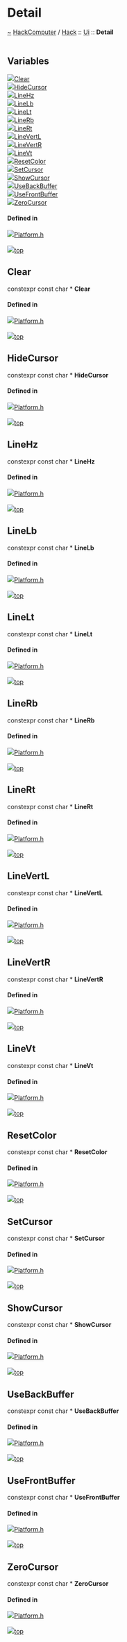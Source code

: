 <a id="detail"></a>
<h1>Detail</h1>
<a id="a00924"></a>
<a href="https://github.com/CharlesCarley/HackComputer#~">~</a>
<a href="index.md#index">HackComputer</a>
<span class="inline-text">/</span>
<a href="a00909.md#hack">Hack</a>
<span class="inline-text">::</span>
<a href="a00923.md#ui">Ui</a>
<span class="inline-text">::</span>
<span class="bold-text"><b>Detail</b></span>
<br/>
<br/>
<a id="variables"></a>
<h2>Variables</h2>
<span class="icon-list-item"><a href="#clear" class="icon-list-item"><img src="../images/class.svg" class="icon-list-item"/><span class="icon-list-item">Clear</span>
</a>
</span>
<br/>
<span class="icon-list-item"><a href="#hidecursor" class="icon-list-item"><img src="../images/class.svg" class="icon-list-item"/><span class="icon-list-item">HideCursor</span>
</a>
</span>
<br/>
<span class="icon-list-item"><a href="#linehz" class="icon-list-item"><img src="../images/class.svg" class="icon-list-item"/><span class="icon-list-item">LineHz</span>
</a>
</span>
<br/>
<span class="icon-list-item"><a href="#linelb" class="icon-list-item"><img src="../images/class.svg" class="icon-list-item"/><span class="icon-list-item">LineLb</span>
</a>
</span>
<br/>
<span class="icon-list-item"><a href="#linelt" class="icon-list-item"><img src="../images/class.svg" class="icon-list-item"/><span class="icon-list-item">LineLt</span>
</a>
</span>
<br/>
<span class="icon-list-item"><a href="#linerb" class="icon-list-item"><img src="../images/class.svg" class="icon-list-item"/><span class="icon-list-item">LineRb</span>
</a>
</span>
<br/>
<span class="icon-list-item"><a href="#linert" class="icon-list-item"><img src="../images/class.svg" class="icon-list-item"/><span class="icon-list-item">LineRt</span>
</a>
</span>
<br/>
<span class="icon-list-item"><a href="#linevertl" class="icon-list-item"><img src="../images/class.svg" class="icon-list-item"/><span class="icon-list-item">LineVertL</span>
</a>
</span>
<br/>
<span class="icon-list-item"><a href="#linevertr" class="icon-list-item"><img src="../images/class.svg" class="icon-list-item"/><span class="icon-list-item">LineVertR</span>
</a>
</span>
<br/>
<span class="icon-list-item"><a href="#linevt" class="icon-list-item"><img src="../images/class.svg" class="icon-list-item"/><span class="icon-list-item">LineVt</span>
</a>
</span>
<br/>
<span class="icon-list-item"><a href="#resetcolor" class="icon-list-item"><img src="../images/class.svg" class="icon-list-item"/><span class="icon-list-item">ResetColor</span>
</a>
</span>
<br/>
<span class="icon-list-item"><a href="#setcursor" class="icon-list-item"><img src="../images/class.svg" class="icon-list-item"/><span class="icon-list-item">SetCursor</span>
</a>
</span>
<br/>
<span class="icon-list-item"><a href="#showcursor" class="icon-list-item"><img src="../images/class.svg" class="icon-list-item"/><span class="icon-list-item">ShowCursor</span>
</a>
</span>
<br/>
<span class="icon-list-item"><a href="#usebackbuffer" class="icon-list-item"><img src="../images/class.svg" class="icon-list-item"/><span class="icon-list-item">UseBackBuffer</span>
</a>
</span>
<br/>
<span class="icon-list-item"><a href="#usefrontbuffer" class="icon-list-item"><img src="../images/class.svg" class="icon-list-item"/><span class="icon-list-item">UseFrontBuffer</span>
</a>
</span>
<br/>
<span class="icon-list-item"><a href="#zerocursor" class="icon-list-item"><img src="../images/class.svg" class="icon-list-item"/><span class="icon-list-item">ZeroCursor</span>
</a>
</span>
<br/>
<a id="defined-in"></a>
<h4>Defined in</h4>
<span class="icon-list-item"><a href="https://github.com/CharlesCarley/HackComputer/blob/master/Source/Utils/UserInterface/Platform.h#L31" class="icon-list-item"><img src="../images/file.svg" class="icon-list-item"/><span class="icon-list-item">Platform.h</span>
</a>
</span>
<br/>
<br/>
<span class="icon-list-item"><a href="#detail" class="icon-list-item"><img src="../images/jumpToTop.svg" class="icon-list-item"/><span class="icon-list-item">top</span>
</a>
</span>
<a id="clear"></a>
<h2>Clear</h2>
<span class="inline-text">constexpr const char *</span>
<span class="bold-text"><b>Clear</b></span>
<br/>
<a id="defined-in"></a>
<h4>Defined in</h4>
<span class="icon-list-item"><a href="https://github.com/CharlesCarley/HackComputer/blob/master/Source/Utils/UserInterface/Platform.h#L36" class="icon-list-item"><img src="../images/file.svg" class="icon-list-item"/><span class="icon-list-item">Platform.h</span>
</a>
</span>
<br/>
<br/>
<span class="icon-list-item"><a href="#detail" class="icon-list-item"><img src="../images/jumpToTop.svg" class="icon-list-item"/><span class="icon-list-item">top</span>
</a>
</span>
<br/>
<a id="hidecursor"></a>
<h2>HideCursor</h2>
<span class="inline-text">constexpr const char *</span>
<span class="bold-text"><b>HideCursor</b></span>
<br/>
<a id="defined-in"></a>
<h4>Defined in</h4>
<span class="icon-list-item"><a href="https://github.com/CharlesCarley/HackComputer/blob/master/Source/Utils/UserInterface/Platform.h#L33" class="icon-list-item"><img src="../images/file.svg" class="icon-list-item"/><span class="icon-list-item">Platform.h</span>
</a>
</span>
<br/>
<br/>
<span class="icon-list-item"><a href="#detail" class="icon-list-item"><img src="../images/jumpToTop.svg" class="icon-list-item"/><span class="icon-list-item">top</span>
</a>
</span>
<br/>
<a id="linehz"></a>
<h2>LineHz</h2>
<span class="inline-text">constexpr const char *</span>
<span class="bold-text"><b>LineHz</b></span>
<br/>
<a id="defined-in"></a>
<h4>Defined in</h4>
<span class="icon-list-item"><a href="https://github.com/CharlesCarley/HackComputer/blob/master/Source/Utils/UserInterface/Platform.h#L42" class="icon-list-item"><img src="../images/file.svg" class="icon-list-item"/><span class="icon-list-item">Platform.h</span>
</a>
</span>
<br/>
<br/>
<span class="icon-list-item"><a href="#detail" class="icon-list-item"><img src="../images/jumpToTop.svg" class="icon-list-item"/><span class="icon-list-item">top</span>
</a>
</span>
<br/>
<a id="linelb"></a>
<h2>LineLb</h2>
<span class="inline-text">constexpr const char *</span>
<span class="bold-text"><b>LineLb</b></span>
<br/>
<a id="defined-in"></a>
<h4>Defined in</h4>
<span class="icon-list-item"><a href="https://github.com/CharlesCarley/HackComputer/blob/master/Source/Utils/UserInterface/Platform.h#L47" class="icon-list-item"><img src="../images/file.svg" class="icon-list-item"/><span class="icon-list-item">Platform.h</span>
</a>
</span>
<br/>
<br/>
<span class="icon-list-item"><a href="#detail" class="icon-list-item"><img src="../images/jumpToTop.svg" class="icon-list-item"/><span class="icon-list-item">top</span>
</a>
</span>
<br/>
<a id="linelt"></a>
<h2>LineLt</h2>
<span class="inline-text">constexpr const char *</span>
<span class="bold-text"><b>LineLt</b></span>
<br/>
<a id="defined-in"></a>
<h4>Defined in</h4>
<span class="icon-list-item"><a href="https://github.com/CharlesCarley/HackComputer/blob/master/Source/Utils/UserInterface/Platform.h#L44" class="icon-list-item"><img src="../images/file.svg" class="icon-list-item"/><span class="icon-list-item">Platform.h</span>
</a>
</span>
<br/>
<br/>
<span class="icon-list-item"><a href="#detail" class="icon-list-item"><img src="../images/jumpToTop.svg" class="icon-list-item"/><span class="icon-list-item">top</span>
</a>
</span>
<br/>
<a id="linerb"></a>
<h2>LineRb</h2>
<span class="inline-text">constexpr const char *</span>
<span class="bold-text"><b>LineRb</b></span>
<br/>
<a id="defined-in"></a>
<h4>Defined in</h4>
<span class="icon-list-item"><a href="https://github.com/CharlesCarley/HackComputer/blob/master/Source/Utils/UserInterface/Platform.h#L46" class="icon-list-item"><img src="../images/file.svg" class="icon-list-item"/><span class="icon-list-item">Platform.h</span>
</a>
</span>
<br/>
<br/>
<span class="icon-list-item"><a href="#detail" class="icon-list-item"><img src="../images/jumpToTop.svg" class="icon-list-item"/><span class="icon-list-item">top</span>
</a>
</span>
<br/>
<a id="linert"></a>
<h2>LineRt</h2>
<span class="inline-text">constexpr const char *</span>
<span class="bold-text"><b>LineRt</b></span>
<br/>
<a id="defined-in"></a>
<h4>Defined in</h4>
<span class="icon-list-item"><a href="https://github.com/CharlesCarley/HackComputer/blob/master/Source/Utils/UserInterface/Platform.h#L45" class="icon-list-item"><img src="../images/file.svg" class="icon-list-item"/><span class="icon-list-item">Platform.h</span>
</a>
</span>
<br/>
<br/>
<span class="icon-list-item"><a href="#detail" class="icon-list-item"><img src="../images/jumpToTop.svg" class="icon-list-item"/><span class="icon-list-item">top</span>
</a>
</span>
<br/>
<a id="linevertl"></a>
<h2>LineVertL</h2>
<span class="inline-text">constexpr const char *</span>
<span class="bold-text"><b>LineVertL</b></span>
<br/>
<a id="defined-in"></a>
<h4>Defined in</h4>
<span class="icon-list-item"><a href="https://github.com/CharlesCarley/HackComputer/blob/master/Source/Utils/UserInterface/Platform.h#L49" class="icon-list-item"><img src="../images/file.svg" class="icon-list-item"/><span class="icon-list-item">Platform.h</span>
</a>
</span>
<br/>
<br/>
<span class="icon-list-item"><a href="#detail" class="icon-list-item"><img src="../images/jumpToTop.svg" class="icon-list-item"/><span class="icon-list-item">top</span>
</a>
</span>
<br/>
<a id="linevertr"></a>
<h2>LineVertR</h2>
<span class="inline-text">constexpr const char *</span>
<span class="bold-text"><b>LineVertR</b></span>
<br/>
<a id="defined-in"></a>
<h4>Defined in</h4>
<span class="icon-list-item"><a href="https://github.com/CharlesCarley/HackComputer/blob/master/Source/Utils/UserInterface/Platform.h#L48" class="icon-list-item"><img src="../images/file.svg" class="icon-list-item"/><span class="icon-list-item">Platform.h</span>
</a>
</span>
<br/>
<br/>
<span class="icon-list-item"><a href="#detail" class="icon-list-item"><img src="../images/jumpToTop.svg" class="icon-list-item"/><span class="icon-list-item">top</span>
</a>
</span>
<br/>
<a id="linevt"></a>
<h2>LineVt</h2>
<span class="inline-text">constexpr const char *</span>
<span class="bold-text"><b>LineVt</b></span>
<br/>
<a id="defined-in"></a>
<h4>Defined in</h4>
<span class="icon-list-item"><a href="https://github.com/CharlesCarley/HackComputer/blob/master/Source/Utils/UserInterface/Platform.h#L43" class="icon-list-item"><img src="../images/file.svg" class="icon-list-item"/><span class="icon-list-item">Platform.h</span>
</a>
</span>
<br/>
<br/>
<span class="icon-list-item"><a href="#detail" class="icon-list-item"><img src="../images/jumpToTop.svg" class="icon-list-item"/><span class="icon-list-item">top</span>
</a>
</span>
<br/>
<a id="resetcolor"></a>
<h2>ResetColor</h2>
<span class="inline-text">constexpr const char *</span>
<span class="bold-text"><b>ResetColor</b></span>
<br/>
<a id="defined-in"></a>
<h4>Defined in</h4>
<span class="icon-list-item"><a href="https://github.com/CharlesCarley/HackComputer/blob/master/Source/Utils/UserInterface/Platform.h#L38" class="icon-list-item"><img src="../images/file.svg" class="icon-list-item"/><span class="icon-list-item">Platform.h</span>
</a>
</span>
<br/>
<br/>
<span class="icon-list-item"><a href="#detail" class="icon-list-item"><img src="../images/jumpToTop.svg" class="icon-list-item"/><span class="icon-list-item">top</span>
</a>
</span>
<br/>
<a id="setcursor"></a>
<h2>SetCursor</h2>
<span class="inline-text">constexpr const char *</span>
<span class="bold-text"><b>SetCursor</b></span>
<br/>
<a id="defined-in"></a>
<h4>Defined in</h4>
<span class="icon-list-item"><a href="https://github.com/CharlesCarley/HackComputer/blob/master/Source/Utils/UserInterface/Platform.h#L39" class="icon-list-item"><img src="../images/file.svg" class="icon-list-item"/><span class="icon-list-item">Platform.h</span>
</a>
</span>
<br/>
<br/>
<span class="icon-list-item"><a href="#detail" class="icon-list-item"><img src="../images/jumpToTop.svg" class="icon-list-item"/><span class="icon-list-item">top</span>
</a>
</span>
<br/>
<a id="showcursor"></a>
<h2>ShowCursor</h2>
<span class="inline-text">constexpr const char *</span>
<span class="bold-text"><b>ShowCursor</b></span>
<br/>
<a id="defined-in"></a>
<h4>Defined in</h4>
<span class="icon-list-item"><a href="https://github.com/CharlesCarley/HackComputer/blob/master/Source/Utils/UserInterface/Platform.h#L32" class="icon-list-item"><img src="../images/file.svg" class="icon-list-item"/><span class="icon-list-item">Platform.h</span>
</a>
</span>
<br/>
<br/>
<span class="icon-list-item"><a href="#detail" class="icon-list-item"><img src="../images/jumpToTop.svg" class="icon-list-item"/><span class="icon-list-item">top</span>
</a>
</span>
<br/>
<a id="usebackbuffer"></a>
<h2>UseBackBuffer</h2>
<span class="inline-text">constexpr const char *</span>
<span class="bold-text"><b>UseBackBuffer</b></span>
<br/>
<a id="defined-in"></a>
<h4>Defined in</h4>
<span class="icon-list-item"><a href="https://github.com/CharlesCarley/HackComputer/blob/master/Source/Utils/UserInterface/Platform.h#L34" class="icon-list-item"><img src="../images/file.svg" class="icon-list-item"/><span class="icon-list-item">Platform.h</span>
</a>
</span>
<br/>
<br/>
<span class="icon-list-item"><a href="#detail" class="icon-list-item"><img src="../images/jumpToTop.svg" class="icon-list-item"/><span class="icon-list-item">top</span>
</a>
</span>
<br/>
<a id="usefrontbuffer"></a>
<h2>UseFrontBuffer</h2>
<span class="inline-text">constexpr const char *</span>
<span class="bold-text"><b>UseFrontBuffer</b></span>
<br/>
<a id="defined-in"></a>
<h4>Defined in</h4>
<span class="icon-list-item"><a href="https://github.com/CharlesCarley/HackComputer/blob/master/Source/Utils/UserInterface/Platform.h#L35" class="icon-list-item"><img src="../images/file.svg" class="icon-list-item"/><span class="icon-list-item">Platform.h</span>
</a>
</span>
<br/>
<br/>
<span class="icon-list-item"><a href="#detail" class="icon-list-item"><img src="../images/jumpToTop.svg" class="icon-list-item"/><span class="icon-list-item">top</span>
</a>
</span>
<br/>
<a id="zerocursor"></a>
<h2>ZeroCursor</h2>
<span class="inline-text">constexpr const char *</span>
<span class="bold-text"><b>ZeroCursor</b></span>
<br/>
<a id="defined-in"></a>
<h4>Defined in</h4>
<span class="icon-list-item"><a href="https://github.com/CharlesCarley/HackComputer/blob/master/Source/Utils/UserInterface/Platform.h#L37" class="icon-list-item"><img src="../images/file.svg" class="icon-list-item"/><span class="icon-list-item">Platform.h</span>
</a>
</span>
<br/>
<br/>
<span class="icon-list-item"><a href="#detail" class="icon-list-item"><img src="../images/jumpToTop.svg" class="icon-list-item"/><span class="icon-list-item">top</span>
</a>
</span>
<br/>
</div>
</div>
</body>
</html>
